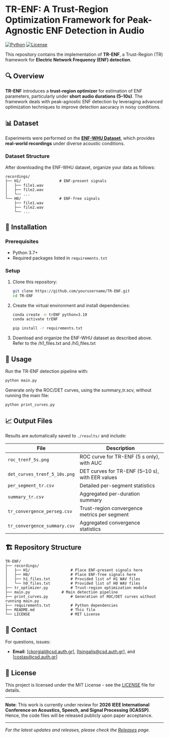 # TR-ENF: A Trust-Region Optimization Framework for Peak-Agnostic ENF Detection in Audio

[![Python](https://img.shields.io/badge/Python-3.7%2B-blue)](https://www.python.org/)
[![License](https://img.shields.io/badge/License-MIT-green.svg)](LICENSE)

This repository contains the implementation of **TR-ENF**, a Trust-Region (TR) framework for **Electric Network Frequency (ENF) detection**.

## 🔍 Overview

**TR-ENF** introduces a **trust-region optimizer** for estimation of ENF parameters, particularly under **short audio durations (5–10s)**. The framework deals with peak-agnostic ENF detection by leveraging advanced optimization techniques to improve detection aacuracy in noisy conditions.

## 📊 Dataset

Experiments were performed on the [**ENF-WHU Dataset**](https://github.com/ghua-ac/ENF-WHU-Dataset/tree/master/ENF-WHU-Dataset), which provides **real-world recordings** under diverse acoustic conditions.

### Dataset Structure
After downloading the ENF-WHU dataset, organize your data as follows:

```
recordings/
├── H1/                 # ENF-present signals
│   ├── file1.wav
│   ├── file2.wav
│   └── ...
└── H0/                 # ENF-free signals
    ├── file1.wav
    ├── file2.wav
    └── ...
```

## 🚀 Installation

### Prerequisites
- Python 3.7+
- Required packages listed in `requirements.txt`

### Setup
1. Clone this repository:
   ```bash
   git clone https://github.com/yourusername/TR-ENF.git
   cd TR-ENF
   ```

2. Create the virtual environment and install dependencies:

   ```bash
   conda create -n trENF python=3.10
   conda activate trENF

   ```
   
   ```bash
   pip install -r requirements.txt
   ```

3. Download and organize the ENF-WHU dataset as described above. Refer to the /h1_files.txt and /h0_files.txt


## 📖 Usage

Run the TR-ENF detection pipeline with:

```bash
python main.py
```

Generate only the ROC/DET curves, using the summary_tr.scv, without running the main file:

```bash
python print_curves.py
```

## 📈 Output Files

Results are automatically saved to `./results/` and include:

| File | Description |
|------|-------------|
| `roc_trenf_5s.png` | ROC curve for TR-ENF (5 s only), with AUC |
| `det_curves_trenf_5_10s.png` | DET curves for TR-ENF (5–10 s), with EER values |
| `per_segment_tr.csv` | Detailed per-segment statistics |
| `summary_tr.csv` | Aggregated per-duration summary |
| `tr_convergence_perseg.csv` | Trust-region convergence metrics per segment |
| `tr_convergence_summary.csv` | Aggregated convergence statistics |

## 🏗️ Repository Structure

```
TR-ENF/
├── recordings/
│   ├── H1/                  # Place ENF-present signals here
│   ├── H0/                  # Place ENF-free signals here
│   ├── h1_files.txt         # Provided list of H1 WAV files
│   └── h0_files.txt         # Provided list of H0 WAV files
├── tr_optimizer.py          # Trust-region optimization module
├── main.py    		     # Main detection pipeline
├── print_curves.py          # Generation of ROC/DET curves without running main.py
├── requirements.txt         # Python dependencies
├── README.md                # This file
└── LICENSE                  # MIT License
```


## 📧 Contact

For questions, issues:

- **Email**: [ckorgial@csd.auth.gr], [tsingalis@csd.auth.gr], and [costas@csd.auth.gr]

## 📄 License

This project is licensed under the MIT License - see the [LICENSE](LICENSE) file for details.

---

**Note**: This work is currently under review for **2026 IEEE International Conference on Acoustics, Speech, and Signal Processing (ICASSP)**. Hence, the code files will be released publicly upon paper acceptance.

---

*For the latest updates and releases, please check the [Releases](https://github.com/yourusername/TR-ENF/releases) page.*
